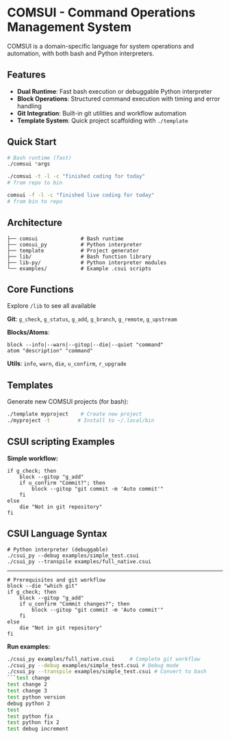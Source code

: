 # COMSUI - Command Operations Management System

COMSUI is a domain-specific language for system operations and automation, with both bash and Python interpreters.

## Features

- **Dual Runtime**: Fast bash execution or debuggable Python interpreter
- **Block Operations**: Structured command execution with timing and error handling
- **Git Integration**: Built-in git utilities and workflow automation
- **Template System**: Quick project scaffolding with `./template`

## Quick Start

```bash
# Bash runtime (fast)
./comsui *args

./comsui -t -l -c "finished coding for today" 
# from repo to bin

comsui -f -l -c "finished live coding for today" 
# from bin to repo
```
## Architecture

```
├── comsui              # Bash runtime
├── comsui_py           # Python interpreter
├── template            # Project generator
├── lib/                # Bash function library
├── lib-py/             # Python interpreter modules
└── examples/           # Example .csui scripts
```

## Core Functions

Explore `/lib` to see all available

**Git**: `g_check`, `g_status`, `g_add`, `g_branch`, `g_remote`, `g_upstream`

**Blocks/Atoms**:
```
block --info|--warn|--gitop|--die|--quiet "command" 
atom "description" "command"
```

**Utils**: `info`, `warn`, `die`, `u_confirm`, `r_upgrade`

## Templates

Generate new COMSUI projects (for bash):

```bash
./template myproject    # Create new project
./myproject -t         # Install to ~/.local/bin
```

## CSUI scripting Examples

**Simple workflow:**
```csui
if g_check; then
    block --gitop "g_add"
    if u_confirm "Commit?"; then
        block --gitop "git commit -m 'Auto commit'"
    fi
else
    die "Not in git repository"
fi
```
## CSUI Language Syntax

```
# Python interpreter (debuggable)
./csui_py --debug examples/simple_test.csui
./csui_py --transpile examples/full_native.csui
```

---

```csui
# Prerequisites and git workflow
block --die "which git"
if g_check; then
    block --gitop "g_add"
    if u_confirm "Commit changes?"; then
        block --gitop "git commit -m 'Auto commit'"
    fi
else
    die "Not in git repository"
fi
```

**Run examples:**
```bash
./csui_py examples/full_native.csui     # Complete git workflow
./csui_py --debug examples/simple_test.csui # Debug mode
./csui_py --transpile examples/simple_test.csui # Convert to bash
```test change
test change 2
test change 3
test python version
debug python 2
test
test python fix
test python fix 2
test debug increment
